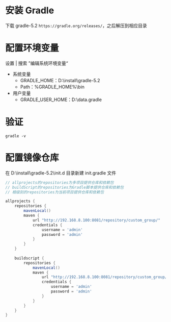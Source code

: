 # 安装 Gradle

下载 gradle-5.2 `https://gradle.org/releases/`，之后解压到相应目录



# 配置环境变量

设置 | 搜索 ”编辑系统环境变量“

- 系统变量
  - GRADLE_HOME：D:\install\gradle-5.2
  - Path：%GRADLE_HOME%\bin
- 用户变量
  - GRADLE_USER_HOME：D:\data\.gradle



# 验证

```shell
gradle -v
```



# 配置镜像仓库

在 D:\install\gradle-5.2\init.d 目录新建 init.gradle 文件

```groovy
// allprojects的repositories为多项目提供仓库和依赖包
// buildScript的repositories为Gradle脚本提供仓库和依赖包
// 根级别的repositories为当前项目提供仓库和依赖包

allprojects {
    repositories {
        mavenLocal()
        maven { 
			url "http://192.168.8.100:8081/repository/custom_group/" 
			credentials {
				username = 'admin'
				password = 'admin'
			}
		}
    }
 
    buildscript { 
        repositories {
            mavenLocal()
            maven { 
                url "http://192.168.8.100:8081/repository/custom_group/" 
                credentials {
                    username = 'admin'
                    password = 'admin'
                }
            }
        }
    }
}
```

